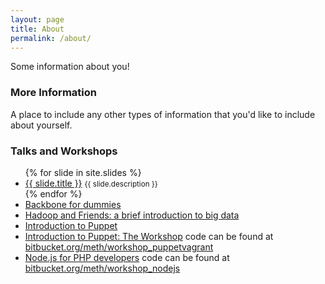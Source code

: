 ```yaml
---
layout: page
title: About
permalink: /about/
---
```


Some information about you!

### More Information

A place to include any other types of information that you'd like to include about yourself.

### Talks and Workshops
<ul>
{% for slide in site.slides %}
	<li>
	  <a class="slide-entry" href="{{ slide.url }}" target="_slides">{{ slide.title }}</a>
	  <small>{{ slide.description }}</small>
	</li>
{% endfor %}
    <li>
        <a class="slide-entry" href="https://docs.google.com/a/hiphop-producciones.net/presentation/d/1yEiEVNvVyPPXUp33JiN2_I6kaFTehNafW6mLOkWhwcM/edit?usp=sharing" target="_slides">Backbone for dummies</a>
    </li>
    <li>
        <a class="slide-entry" href="https://docs.google.com/presentation/d/101WCoLZ7MSDX664WDnps0nlMtQa8B95DtbprSOdBaOY/edit?usp=sharing" target="_slides">Hadoop and Friends: a brief introduction to big data</a>
    </li>
    <li>
        <a class="slide-entry" href="https://docs.google.com/presentation/d/1gTRFaA0q0xveW609aqZHj2NtCIDo5g2A1IXysmV0hLk/edit?usp=sharing" target="_slides">Introduction to Puppet</a>
    </li>
    <li>
        <a class="slide-entry" href="https://docs.google.com/presentation/d/1pDwx9yB3fO0fOJ16QzGLd915vNxtDaegxwFCD_TkoF0/edit?usp=sharing" target="_slides">Introduction to Puppet: The Workshop</a> code can be found at <a href="https://bitbucket.org/meth/workshop_puppetvagrant">bitbucket.org/meth/workshop_puppetvagrant</a>
    </li>
    <li>
        <a class="slide-entry" href="https://docs.google.com/presentation/d/1eKa94I7M376SVg3GB9gVEWPSexAn14yGKwZdqEDI3z0/edit?usp=sharing">Node.js for PHP developers</a> code can be found at <a href="https://bitbucket.org/meth/workshop_nodejs">bitbucket.org/meth/workshop_nodejs</a>
    </li>
</ul>